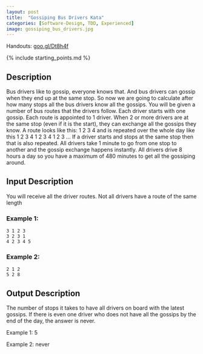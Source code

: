 ```yaml
---
layout: post
title:  "Gossiping Bus Drivers Kata"
categories: [Software-Design, TDD, Experienced]
image: gossiping_bus_drivers.jpg
---
```


Handouts: [goo.gl/Dt8h4f](http://goo.gl/Dt8h4f)

{% include starting_points.md %}

## Description
Bus drivers like to gossip, everyone knows that. And bus drivers can gossip when they end up at the same stop. So now we are going to calculate after how many stops all the bus drivers know all the gossips. You will be given a number of bus routes that the drivers follow. Each driver starts with one gossip. Each route is appointed to 1 driver. When 2 or more drivers are at the same stop (even if it is the start), they can exchange all the gossips they know.
A route looks like this: 1 2 3 4 and is repeated over the whole day like this 1 2 3 4 1 2 3 4 1 2 3 ... If a driver starts and stops at the same stop then that is also repeated. All drivers take 1 minute to go from one stop to another and the gossip exchange happens instantly. All drivers drive 8 hours a day so you have a maximum of 480 minutes to get all the gossiping around.

## Input Description
You will receive all the driver routes. Not all drivers have a route of the same length

### Example 1:
    3 1 2 3
    3 2 3 1
    4 2 3 4 5

### Example 2:
    2 1 2
    5 2 8



## Output Description
The number of stops it takes to have all drivers on board with the latest gossips. If there is even one driver who does not have all the gossips by the end of the day, the answer is never.

Example 1: 5

Example 2: never
